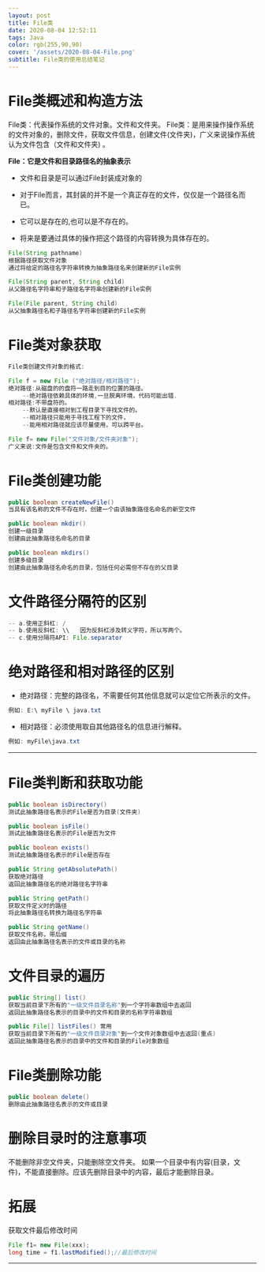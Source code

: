 ```yaml
---
layout: post
title: File类
date: 2020-08-04 12:52:11
tags: Java
color: rgb(255,90,90)
cover: '/assets/2020-08-04-File.png'
subtitle: File类的使用总结笔记
---
```




# File类概述和构造方法

File类：代表操作系统的文件对象。文件和文件夹。
File类：是用来操作操作系统的文件对象的，删除文件，获取文件信息，创建文件(文件夹)，广义来说操作系统认为文件包含（文件和文件夹) 。



**File：它是文件和目录路径名的抽象表示**
 - 文件和目录是可以通过File封装成对象的

 - 对于File而言，其封装的并不是一个真正存在的文件，仅仅是一个路径名而已。
 - 它可以是存在的,也可以是不存在的。
 - 将来是要通过具体的操作把这个路径的内容转换为具体存在的。


```java
File(String pathname)
根据路径获取文件对象
通过将给定的路径名字符串转换为抽象路径名来创建新的File实例

File(String parent, String child)
从父路径名字符串和子路径名字符串创建新的File实例

File(File parent, String child)
从父抽象路径名和子路径名字符串创建新的File实例
```

# File类对象获取

```java
File类创建文件对象的格式:

File f = new File ("绝对路径/相对路径");
绝对路径:从磁盘的的盘符一路走到目的位置的路径。
	--绝对路径依赖具体的环境,一旦脱离环境，代码可能出错.
相对路径:不带盘符的。
	--默认是直接相对到工程目录下寻找文件的。
	--相对路径只能用于寻找工程下的文件，
	--能用相对路径就应该尽量使用，可以跨平台。

File f= new File("文件对象/文件夹对象");
广义来说:文件是包含文件和文件夹的。
```

# File类创建功能

```java
public boolean createNewFile()
当具有该名称的文件不存在时，创建一个由该抽象路径名命名的新空文件

public boolean mkdir()
创建一级目录
创建由此抽象路径名命名的目录

public boolean mkdirs()
创建多级目录
创建由此抽象路径名命名的目录，包括任何必需但不存在的父目录
```
# 文件路径分隔符的区别

```java
-- a.使用正斜杠: /
-- b.使用反斜杠: \\   因为反斜杠涉及转义字符，所以写两个。
-- c.使用分隔符API: File.separator
```

# 绝对路径和相对路径的区别

 - 绝对路径：完整的路径名，不需要任何其他信息就可以定位它所表示的文件。
 ```java
 例如: E:\ myFile \ java.txt
 ```
 - 相对路径：必须使用取自其他路径名的信息进行解释。
 ```java
 例如: myFile\java.txt
 ```
---

# File类判断和获取功能

```java
public boolean isDirectory()
测试此抽象路径名表示的File是否为目录(文件夹)

public boolean isFile()
测试此抽象路径名表示的File是否为文件

public boolean exists()
测试此抽象路径名表示的File是否存在
```
```java
public String getAbsolutePath() 
获取绝对路径
返回此抽象路径名的绝对路径名字符串

public String getPath()
获取文件定义时的路径
将此抽象路径名转换为路径名字符串

public String getName()
获取文件名称，带后缀
返回由此抽象路径名表示的文件或目录的名称
```

# 文件目录的遍历
```java
public String[] list()
获取当前目录下所有的"一级文件目录名称"到一个字符串数组中去返回
返回此抽象路径名表示的目录中的文件和目录的名称字符串数组

public File[] listFiles() 常用
获取当前目录下所有的"一级文件目录对象"到一个文件对象数组中去返回(重点)
返回此抽象路径名表示的目录中的文件和目录的File对象数组
```

# File类删除功能
```java
public boolean delete()
删除由此抽象路径名表示的文件或目录
```
# 删除目录时的注意事项
不能删除非空文件夹，只能删除空文件夹。
如果一个目录中有内容(目录，文件)，不能直接删除。应该先删除目录中的内容，最后才能删除目录。


# 拓展
获取文件最后修改时间
```java
File f1= new File(xxx);
long time = f1.lastModified();//最后修改时间
```
---